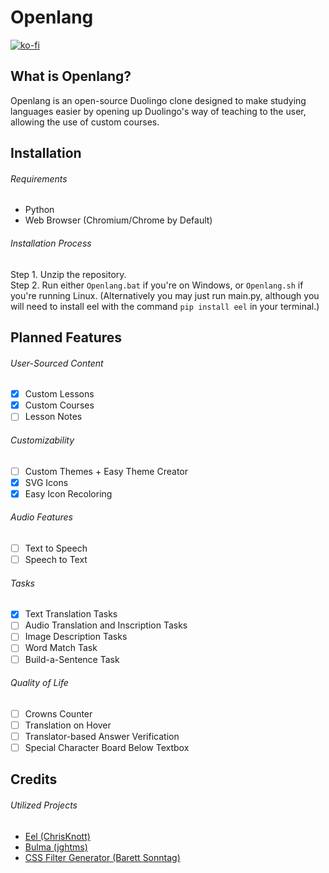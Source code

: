# Openlang
[![ko-fi](https://ko-fi.com/img/githubbutton_sm.svg)](https://ko-fi.com/X8X87YFY8)

## What is Openlang?
Openlang is an open-source Duolingo clone designed to make studying languages easier by opening up Duolingo's way of teaching to the user, allowing the use of custom courses.

## Installation
###### Requirements
- Python
- Web Browser (Chromium/Chrome by Default)

###### Installation Process
Step 1. Unzip the repository.  
Step 2. Run either ``Openlang.bat`` if you're on Windows, or ``Openlang.sh`` if you're running Linux. (Alternatively you may just run main.py, although you will need to install eel with the command ``pip install eel`` in your terminal.)

## Planned Features
###### User-Sourced Content
- [X] Custom Lessons
- [X] Custom Courses
- [ ] Lesson Notes

###### Customizability
- [ ] Custom Themes + Easy Theme Creator
- [x] SVG Icons
- [x] Easy Icon Recoloring

###### Audio Features
- [ ] Text to Speech 
- [ ] Speech to Text 

###### Tasks
- [X] Text Translation Tasks
- [ ] Audio Translation and Inscription Tasks
- [ ] Image Description Tasks
- [ ] Word Match Task
- [ ] Build-a-Sentence Task

###### Quality of Life
- [ ] Crowns Counter
- [ ] Translation on Hover
- [ ] Translator-based Answer Verification
- [ ] Special Character Board Below Textbox

## Credits
###### Utilized Projects
- [Eel (ChrisKnott)](https://github.com/ChrisKnott/Eel)
- [Bulma (jghtms)](https://github.com/jgthms/bulma)
- [CSS Filter Generator (Barett Sonntag)](https://codepen.io/sosuke/pen/Pjoqqp)
